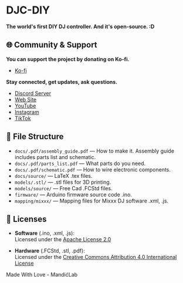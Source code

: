 # DJC-DIY
**The world's first DIY DJ controller. And it's open-source. :D**


## 🌐 Community & Support

**You can support the project by donating on Ko-fi.**
- [Ko-fi](https://ko-fi.com/mandiclab)

**Stay connected, get updates, ask questions.**
- [Discord Server](https://discord.gg/aApBQxZUcu)
- [Web Site](https://www.mandiclab.com/)
- [YouTube](https://www.youtube.com/@mandiclab)
- [Instagram](https://www.instagram.com/mandiclab/)  
- [TikTok](https://www.tiktok.com/@mandiclab)
 

## 📁 File Structure

- `docs/.pdf/assembly_guide.pdf` — How to make it. Assembly guide includes parts list and schematic. 
- `docs/.pdf/parts_list.pdf` — What parts do you need. 
- `docs/.pdf/schematic.pdf` — How to wire electronic components.
- `docs/source/` — LaTeX .tex files.
- `models/.stl/` — .stl files for 3D printing.  
- `models/source/` — Free Cad .FCStd files.
- `firmware/` — Arduino firmware source code .ino.  
- `mapping/mixxx/` — Mapping files for Mixxx DJ software .xml, .js.


## 📜 Licenses

- **Software** (.ino, .xml, .js):  
  Licensed under the [Apache License 2.0](LICENSE-SOFTWARE.txt)

- **Hardware** (.FCStd, .stl, .pdf):  
  Licensed under the [Creative Commons Attribution 4.0 International License](LICENSE-HARDWARE.txt)


Made With Love - MandićLab